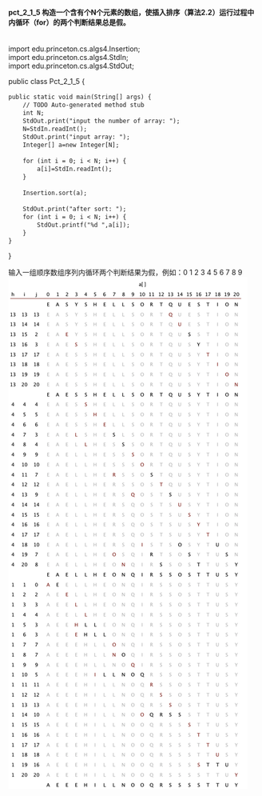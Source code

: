 #### pct_2_1_5 构造一个含有个N个元素的数组，使插入排序（算法2.2）运行过程中内循环（for）的两个判断结果总是假。<br/><br/>

import edu.princeton.cs.algs4.Insertion;<br/>
import edu.princeton.cs.algs4.StdIn;<br/>
import edu.princeton.cs.algs4.StdOut;

public class Pct_2_1_5 {

	public static void main(String[] args) {
		// TODO Auto-generated method stub
		int N;
		StdOut.print("input the number of array: ");
		N=StdIn.readInt();
		StdOut.print("input array: ");
		Integer[] a=new Integer[N];

		for (int i = 0; i < N; i++) {
			a[i]=StdIn.readInt();
		}

		Insertion.sort(a);

		StdOut.print("after sort: ");
		for (int i = 0; i < N; i++) {
			StdOut.printf("%d ",a[i]);
		}
	}
}

输入一组顺序数组序列内循环两个判断结果为假，例如：0 1 2 3 4 5 6 7 8 9<br/>
![](.png) 
